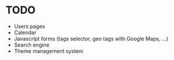 TODO
====

*	Users pages
*	Calendar
*	Javascript forms (tags selector, geo tags with Google Maps, ...)
*	Search engine
*	Theme management system
